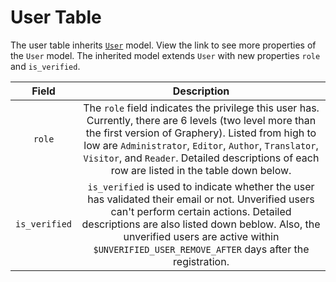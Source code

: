 # User Table 

The user table inherits [`User`](https://docs.djangoproject.com/en/3.2/ref/contrib/auth/) model. View the link to see more properties of the `User` model. The inherited model extends `User` with new properties `role` and `is_verified`. 

|     Field     |                         Description                          |
| :-----------: | :----------------------------------------------------------: |
|    `role`     | The `role` field indicates the privilege this user has. Currently, there are 6 levels (two level more than the first version of Graphery). Listed from high to low are `Administrator`, `Editor`, `Author`, `Translator`, `Visitor`, and `Reader`. Detailed descriptions of each row are listed in the table down below. |
| `is_verified` | `is_verified` is used to indicate whether the user has validated their email or not. Unverified users can't perform certain actions. Detailed descriptions are also listed down beblow. Also, the unverified users are active within <a name="UNVERIFIED_USER_REMOVE_AFTER">`$UNVERIFIED_USER_REMOVE_AFTER` </a>days after the registration. |

